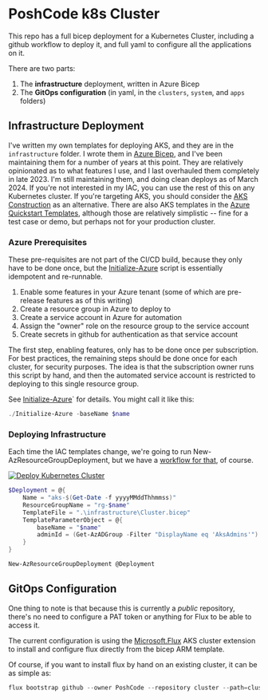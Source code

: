 # PoshCode k8s Cluster

This repo has a full bicep deployment for a Kubernetes Cluster, including a github workflow to deploy it, and full yaml to configure all the applications on it.

There are two parts:

1. The **infrastructure** deployment, written in Azure Bicep
2. The **GitOps configuration** (in yaml, in the `clusters`, `system`, and `apps` folders)

## Infrastructure Deployment

I've written my own templates for deploying AKS, and they are in the `infrastructure` folder. I wrote them in [Azure Bicep](https://docs.microsoft.com/en-us/azure/azure-resource-manager/bicep/overview), and I've been maintaining them for a number of years at this point. They are relatively opinionated as to what features I use, and I last overhauled them completely in late 2023. I'm still maintaining them, and doing clean deploys as of March 2024. If you're not interested in my IAC, you can use the rest of this on any Kubernetes cluster. If you're targeting AKS, you should consider the [AKS Construction](https://azure.github.io/AKS-Construction/) as an alternative. There are also AKS templates in the [Azure Quickstart Templates](https://learn.microsoft.com/en-us/samples/azure/azure-quickstart-templates/aks/), although those are relatively simplistic -- fine for a test case or demo, but perhaps not for your production cluster.

### Azure Prerequisites

These pre-requisites are not part of the CI/CD build, because they only have to be done once, but the [Initialize-Azure](./Initialize-Azure.ps1) script is essentially idempotent and re-runnable.

1. Enable some features in your Azure tenant (some of which are pre-release features as of this writing)
2. Create a resource group in Azure to deploy to
3. Create a service account in Azure for automation
4. Assign the "owner" role on the resource group to the service account
5. Create secrets in github for authentication as that service account

The first step, enabling features, only has to be done once per subscription. For best practices, the remaining steps should be done once for each cluster, for security purposes. The idea is that the subscription owner runs this script by hand, and then the automated service account is restricted to deploying to this single resource group.

See [Initialize-Azure](./Initialize-Azure.ps1)` for details. You might call it like this:

```PowerShell
./Initialize-Azure -baseName $name
```

### Deploying Infrastructure

Each time the IAC templates change, we're going to run New-AzResourceGroupDeployment, but we have a [workflow for that](.github/workflows/deploy.yaml), of course.

[![Deploy Kubernetes Cluster](https://github.com/PoshCode/cluster/actions/workflows/deploy.yaml/badge.svg)](https://github.com/PoshCode/cluster/actions/workflows/deploy.yaml)

```PowerShell
$Deployment = @{
    Name = "aks-$(Get-Date -f yyyyMMddThhmmss)"
    ResourceGroupName = "rg-$name"
    TemplateFile = ".\infrastructure\Cluster.bicep"
    TemplateParameterObject = @{
        baseName = "$name"
        adminId = (Get-AzADGroup -Filter "DisplayName eq 'AksAdmins'").Id
    }
}

New-AzResourceGroupDeployment @Deployment
```

## GitOps Configuration

One thing to note is that because this is currently a _public_ repository, there's no need to configure a PAT token or anything for Flux to be able to access it.

The current configuration is using the [Microsoft.Flux](https://learn.microsoft.com/en-us/azure/azure-arc/kubernetes/conceptual-gitops-flux2#flux-cluster-extension) AKS cluster extension to install and configure flux directly from the bicep ARM template.

Of course, if you want to install flux by hand on an existing cluster, it can be as simple as:

```PowerShell
flux bootstrap github --owner PoshCode --repository cluster --path=clusters/poshcode
```
